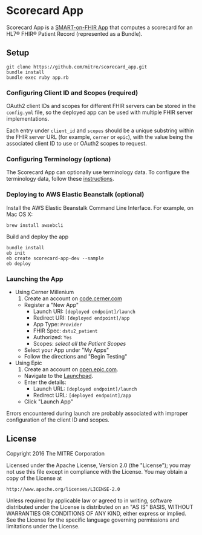 # Scorecard App
Scorecard App is a [SMART-on-FHIR App](http://smarthealthit.org/smart-on-fhir/) that computes a scorecard for an HL7&reg; FHIR&reg; Patient Record (represented as a Bundle).

## Setup
```
git clone https://github.com/mitre/scorecard_app.git
bundle install
bundle exec ruby app.rb
```

### Configuring Client ID and Scopes (required)
OAuth2 client IDs and scopes for different FHIR servers can be stored in the
`config.yml` file, so the deployed app can be used with multiple FHIR server
implementations.

Each entry under `client_id` and `scopes` should be a unique substring within
the FHIR server URL (for example, `cerner` or `epic`), with the value being the
associated client ID to use or OAuth2 scopes to request.

### Configuring Terminology (optiona)
The Scorecard App can optionally use terminology data. To configure the
terminology data, follow these [instructions](https://github.com/fhir-crucible/fhir_scorecard#optional-terminology-support).

### Deploying to AWS Elastic Beanstalk (optional)
Install the AWS Elastic Beanstalk Command Line Interface.
For example, on Mac OS X:
```
brew install awsebcli
```
Build and deploy the app
```
bundle install
eb init
eb create scorecard-app-dev --sample
eb deploy
```

### Launching the App
- Using Cerner Millenium
  1. Create an account on [code.cerner.com](https://code.cerner.com)
  - Register a "New App"
    - Launch URI: `[deployed endpoint]/launch`
    - Redirect URI: `[deployed endpoint]/app`
    - App Type: `Provider`
    - FHIR Spec: `dstu2_patient`
    - Authorized: `Yes`
    - Scopes: _select all the Patient Scopes_
  - Select your App under "My Apps"
  - Follow the directions and "Begin Testing"
- Using Epic
  1. Create an account on [open.epic.com](https://open.epic.com).
  - Navigate to the [Launchpad](https://open.epic.com/Launchpad/Oauth2Sso).
  - Enter the details:
    - Launch URL: `[deployed endpoint]/launch`
    - Redirect URL: `[deployed endpoint]/app`
  - Click "Launch App"

Errors encountered during launch are probably associated with improper
configuration of the client ID and scopes.

## License

Copyright 2016 The MITRE Corporation

Licensed under the Apache License, Version 2.0 (the "License");
you may not use this file except in compliance with the License.
You may obtain a copy of the License at
```
http://www.apache.org/licenses/LICENSE-2.0
```
Unless required by applicable law or agreed to in writing, software
distributed under the License is distributed on an "AS IS" BASIS,
WITHOUT WARRANTIES OR CONDITIONS OF ANY KIND, either express or implied.
See the License for the specific language governing permissions and
limitations under the License.
